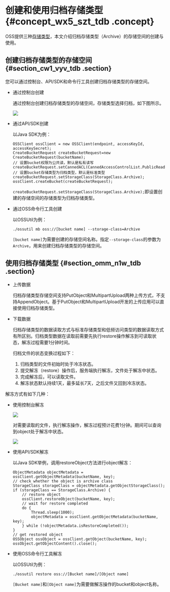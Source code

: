 # 创建和使用归档存储类型 {#concept_wx5_szt_tdb .concept}

OSS提供三种[存储类型](intl.zh-CN/开发指南/存储类型/存储类型介绍.md#)，本文介绍归档存储类型（Archive）的存储空间的创建与使用。

## 创建归档存储类型的存储空间 {#section_cw1_vyv_tdb .section}

您可以通过控制台、API/SDK和命令行工具创建归档存储类型的存储空间。

-   通过控制台创建

    通过控制台创建归档存储类型的存储空间，存储类型选择归档，如下图所示。

    ![](http://static-aliyun-doc.oss-cn-hangzhou.aliyuncs.com/assets/img/4342/155738571738663_zh-CN.png)

-   通过API/SDK创建

    以Java SDK为例：

    ```
    OSSClient ossClient = new OSSClient(endpoint, accessKeyId, accessKeySecret);
    CreateBucketRequest createBucketRequest=new CreateBucketRequest(bucketName);
    // 设置bucket权限为公共读，默认是私有读写 createBucketRequest.setCannedACL(CannedAccessControlList.PublicRead);
    // 设置bucket存储类型为归档类型，默认是标准类型
    createBucketRequest.setStorageClass(StorageClass.Archive);
    ossClient.createBucket(createBucketRequest);
    ```

    `createBucketRequest.setStorageClass(StorageClass.Archive);`即设置创建的存储空间的存储类型为归档存储类型。

-   通过OSS命令行工具创建

    以OSSUtil为例：

    ```
    ./ossutil mb oss://[bucket name] --storage-class=Archive
    ```

    `[bucket name]`为需要创建的存储空间名称。指定`--storage-class`的参数为`Archive`，用来创建归档存储类型的存储空间。


## 使用归档存储类型 {#section_omm_n1w_tdb .section}

-   上传数据

    归档存储类型存储空间支持PutObject和MultipartUpload两种上传方式，不支持AppendObject。基于PutObject和MultipartUpload开发的上传应用可以直接使用归档存储类型。

-   下载数据

    归档存储类型的数据读取方式与标准存储类型和低频访问类型的数据读取方式有所区别。归档类型数据在读取前需要先执行restore操作解冻到可读取状态，解冻过程需要1分钟时间。

    归档文件的状态变换过程如下：

    1.  归档类型的文件初始时处于冷冻状态。
    2.  提交解冻（restore）操作后，服务端执行解冻，文件处于解冻中状态。
    3.  完成解冻后，可以读取文件。
    4.  解冻状态默认持续1天，最多延长7天，之后文件又回到冷冻状态。

解冻方式有如下几种：

-   使用控制台解冻

    ![](http://static-aliyun-doc.oss-cn-hangzhou.aliyuncs.com/assets/img/4342/15573857171024_zh-CN.png)

    对需要读取的文件，执行解冻操作，解冻过程预计花费1分钟。期间可以查询到object处于解冻中状态。

    ![](http://static-aliyun-doc.oss-cn-hangzhou.aliyuncs.com/assets/img/4342/15573857171025_zh-CN.png)

-   使用API/SDK解冻

    以Java SDK举例，调用restoreObject方法进行object解冻：

    ```
    ObjectMetadata objectMetadata = ossClient.getObjectMetadata(bucketName, key);
    // check whether the object is archive class
    StorageClass storageClass = objectMetadata.getObjectStorageClass();
    if (storageClass == StorageClass.Archive) {
        // restore object
        ossClient.restoreObject(bucketName, key);
        // wait for restore completed
        do {
            Thread.sleep(1000);
            objectMetadata = ossClient.getObjectMetadata(bucketName, key);
        } while (!objectMetadata.isRestoreCompleted());
    }
    // get restored object
    OSSObject ossObject = ossClient.getObject(bucketName, key);
    ossObject.getObjectContent().close();
    ```

-   使用OSS命令行工具解冻

    以OSSUtil为例：

    ```
    ./ossutil restore oss://[Bucket name]/[Object name]
    ```

    `[Bucket name]`和`[Object name]`为需要做解冻操作的bucket和object名称。


